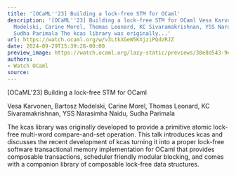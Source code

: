 ```yaml
---
title: '[OCaML''23] Building a lock-free STM for OCaml'
description: '[OCaML''23] Building a lock-free STM for OCaml Vesa Karvonen, Bartosz
  Modelski, Carine Morel, Thomas Leonard, KC Sivaramakrishnan, YSS Narasimha Naidu,
  Sudha Parimala The kcas library was originally...'
url: https://watch.ocaml.org/w/v3LtkXGeW5KXjziPQdzRJZ
date: 2024-09-29T15:39:28-00:00
preview_image: https://watch.ocaml.org/lazy-static/previews/38e8d543-9ec5-4354-9e04-985d09d22571.jpg
authors:
- Watch OCaml
source:
---
```


<p>[OCaML'23] Building a lock-free STM for OCaml</p>
<p>Vesa Karvonen, Bartosz Modelski, Carine Morel, Thomas Leonard, KC Sivaramakrishnan, YSS Narasimha Naidu, Sudha Parimala</p>
<p>The kcas library was originally developed to provide a primitive atomic lock-free multi-word compare-and-set operation. This talk introduces kcas and discusses the recent development of kcas turning it into a proper lock-free software transactional memory implementation for OCaml that provides composable transactions, scheduler friendly modular blocking, and comes with a companion library of composable lock-free data structures.</p>

